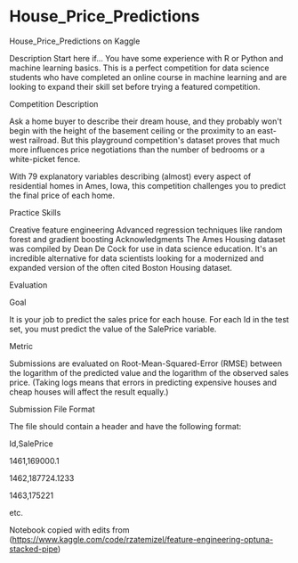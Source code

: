 # House_Price_Predictions
House_Price_Predictions on Kaggle

Description
Start here if...
You have some experience with R or Python and machine learning basics. This is a perfect competition for data science students who have completed an online course in machine learning and are looking to expand their skill set before trying a featured competition. 

Competition Description

Ask a home buyer to describe their dream house, and they probably won't begin with the height of the basement ceiling or the proximity to an east-west railroad. But this playground competition's dataset proves that much more influences price negotiations than the number of bedrooms or a white-picket fence.

With 79 explanatory variables describing (almost) every aspect of residential homes in Ames, Iowa, this competition challenges you to predict the final price of each home.

Practice Skills

Creative feature engineering 
Advanced regression techniques like random forest and gradient boosting
Acknowledgments
The Ames Housing dataset was compiled by Dean De Cock for use in data science education. It's an incredible alternative for data scientists looking for a modernized and expanded version of the often cited Boston Housing dataset. 

Evaluation

Goal

It is your job to predict the sales price for each house. For each Id in the test set, you must predict the value of the SalePrice variable. 

Metric

Submissions are evaluated on Root-Mean-Squared-Error (RMSE) between the logarithm of the predicted value and the logarithm of the observed sales price. (Taking logs means that errors in predicting expensive houses and cheap houses will affect the result equally.)

Submission File Format

The file should contain a header and have the following format:

Id,SalePrice

1461,169000.1

1462,187724.1233

1463,175221

etc.

Notebook copied with edits from (https://www.kaggle.com/code/rzatemizel/feature-engineering-optuna-stacked-pipe)
